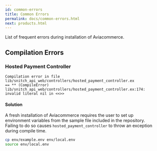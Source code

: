 ```yaml
---
id: common-errors
title: Common Errors
permalink: docs/common-errors.html
next: products.html
---
```


List of frequent errors during installation of Aviacommerce.

## Compilation Errors

### Hosted Payment Controller

```
Compilation error in file
lib/snitch_api_web/controllers/hosted_payment_controller.ex
== ** (CompileError)
lib/snitch_api_web/controllers/hosted_payment_controller.ex:174:
invalid literal nil in <<>>
```

#### Solution

A fresh installation of Aviacommerce requires the user to set up environment variables from the sample file included in the repository. Failing to do so causes `hosted_payment_controller` to throw an exception during compile time.

``` bash
cp env/example.env env/local.env
source env/local.env
```
